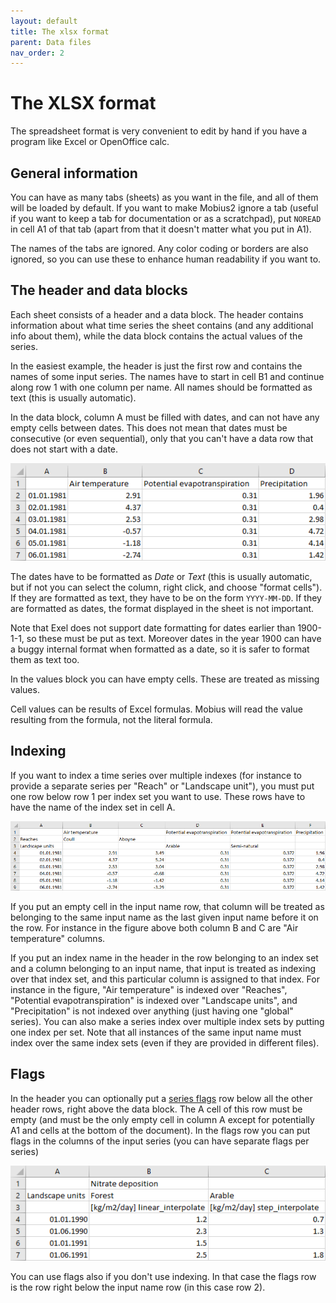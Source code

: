 ```yaml
---
layout: default
title: The xlsx format
parent: Data files
nav_order: 2
---
```


# The XLSX format

The spreadsheet format is very convenient to edit by hand if you have a program like Excel or OpenOffice calc.

## General information

You can have as many tabs (sheets) as you want in the file, and all of them will be loaded by default. If you want to make Mobius2 ignore a tab (useful if you want to keep a tab for documentation or as a scratchpad), put `NOREAD` in cell A1 of that tab (apart from that it doesn't matter what you put in A1).

The names of the tabs are ignored. Any color coding or borders are also ignored, so you can use these to enhance human readability if you want to.

## The header and data blocks

Each sheet consists of a header and a data block. The header contains information about what time series the sheet contains (and any additional info about them), while the data block contains the actual values of the series.

In the easiest example, the header is just the first row and contains the names of some input series. The names have to start in cell B1 and continue along row 1 with one column per name. All names should be formatted as text (this is usually automatic).

In the data block, column A must be filled with dates, and can not have any empty cells between dates. This does not mean that dates must be consecutive (or even sequential), only that you can't have a data row that does not start with a date.

![Simple setup](../img/datafiles/simple.png)

The dates have to be formatted as *Date* or *Text* (this is usually automatic, but if not you can select the column, right click, and choose "format cells"). If they are formatted as text, they have to be on the form `YYYY-MM-DD`. If they are formatted as dates, the format displayed in the sheet is not important.

Note that Exel does not support date formatting for dates earlier than 1900-1-1, so these must be put as text. Moreover dates in the year 1900 can have a buggy internal format when formatted as a date, so it is safer to format them as text too.

In the values block you can have empty cells. These are treated as missing values.

Cell values can be results of Excel formulas. Mobius will read the value resulting from the formula, not the literal formula.

## Indexing

If you want to index a time series over multiple indexes (for instance to provide a separate series per "Reach" or "Landscape unit"), you must put one row below row 1 per index set you want to use. These rows have to have the name of the index set in cell A.

![Indexing](../img/datafiles/indexes.png)

If you put an empty cell in the input name row, that column will be treated as belonging to the same input name as the last given input name before it on the row. For instance in the figure above both column B and C are "Air temperature" columns.

If you put an index name in the header in the row belonging to an index set and a column belonging to an input name, that input is treated as indexing over that index set, and this particular column is assigned to that index. For instance in the figure, "Air temperature" is indexed over "Reaches", "Potential evapotranspiration" is indexed over "Landscape units", and "Precipitation" is not indexed over anything (just having one "global" series). You can also make a series index over multiple index sets by putting one index per set. Note that all instances of the same input name must index over the same index sets (even if they are provided in different files).

## Flags

In the header you can optionally put a [series flags](datafiles.html#series-flags) row below all the other header rows, right above the data block. The A cell of this row must be empty (and must be the only empty cell in column A except for potentially A1 and cells at the bottom of the document). In the flags row you can put flags in the columns of the input series (you can have separate flags per series)

![Flags](../img/datafiles/flags.png)

You can use flags also if you don't use indexing. In that case the flags row is the row right below the input name row (in this case row 2).

